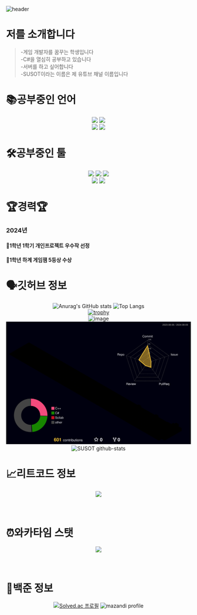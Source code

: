 
![header](https://capsule-render.vercel.app/api?type=waving&color=timeGradient&height=300&section=header&text=안녕하세요%20이찬민입니다&fontSize=70&fontColor=FFFFFF&)


# 저를 소개합니다<br>
> -게임 개발자를 꿈꾸는 학생입니다<br>
-C#을 열심히 공부하고 있습니다<br>
-서버를 하고 싶어합니다<br>
-SUSOT이라는 이름은 제 유튜브 채널 이름입니다<br>

# 📚공부중인 언어<br>
<div align="center">
 
<img src="https://img.shields.io/badge/C%23-239120?style=for-the-badge&logo=c-sharp&logoColor=white">
<img src="https://img.shields.io/badge/MySQL-00000F?style=for-the-badge&logo=mysql&logoColor=white"><br>
<img src="https://img.shields.io/badge/Node.js-43853D?style=for-the-badge&logo=node.js&logoColor=white">
<img src="https://img.shields.io/badge/C%2B%2B-00599C?style=for-the-badge&logo=c%2B%2B&logoColor=white">

</div>

# 🛠공부중인 툴<br>
<div align="center">
 
<img src="https://img.shields.io/badge/Unity-100000?style=for-the-badge&logo=unity&logoColor=white">
<img src="https://img.shields.io/badge/GitHub-100000?style=for-the-badge&logo=github&logoColor=white">
<img src="https://img.shields.io/badge/Visual_Studio-5C2D91?style=for-the-badge&logo=visual%20studio&logoColor=white"><br>
<img src="https://img.shields.io/badge/Rider-000000?style=for-the-badge&logo=rider&logoColor=white">
<img src="https://img.shields.io/badge/unrealengine-%23313131.svg?style=for-the-badge&logo=unrealengine&logoColor=white">

</div>

# 🏆경력🏆
### 2024년<br>
#### 🎉1학년 1학기 개인프로젝트 우수작 선정<br>
#### 🏅1학년 하계 게임잼 5등상 수상

# 🗣깃허브 정보<br>
<div align="center">

![Anurag's GitHub stats](https://github-readme-stats.vercel.app/api?username=SUSOT&show_icons=true&theme=ambient_gradient&count_private=true)
![Top Langs](https://github-readme-stats.vercel.app/api/top-langs/?username=SUSOT&layout=compact&theme=ambient_gradient)<br>
[![trophy](https://github-profile-trophy.vercel.app/?username=SUSOT&theme=juicyfresh&column=4)](https://github.com/SUSOT/)<br>
![image](https://github.com/user-attachments/assets/69123f53-4328-4631-83bd-0cff66fd9d59)
![](./profile-3d-contrib/profile-night-rainbow.svg)<br>
![SUSOT github-stats](https://stats.dooboo.io/api/github-stats-advanced?login=SUSOT)

</div>

# 📈리트코드 정보<br>

<div align="center">
 
![](https://leetcard.jacoblin.cool/SUSOT?ext=heatmap&theme=unicorn)<br><br><br>
</div>

# ⏰와카타임 스탯<br>

<div align="center">
 <a href="https://wakatime.com"><img src="https://wakatime.com/share/@SUSOT/2a6b5b07-9151-4025-9b2d-3016a98dc901.png" /></a><br><br><br>

</div>


# 🔑백준 정보<br>
<div align="center">
 
[![Solved.ac
프로필](http://mazassumnida.wtf/api/v2/generate_badge?boj=ichanmin)](https://solved.ac/ichanmin)
![mazandi profile](http://mazandi.herokuapp.com/api?handle=ichanmin&theme=dark)<br><br><br>
</div>
